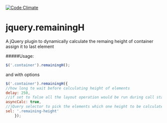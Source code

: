 [![Code Climate](https://codeclimate.com/github/vjsrinath/jquery.remainingH/badges/gpa.svg)](https://codeclimate.com/github/vjsrinath/jquery.remainingH)

jquery.remainingH
=================

A jQuery plugin to dynamically calculate the remaing height of container assign it to last element


#####Usage:
```javascript
$('.container').remainingH();
```

and with options
```javascript
$('.container').remainingH({
//how long to wait before calculating height of elements
delay: 250, 
//if set to false all the layout operation would be run during call stack itself
asyncCalc: true, 
//jQuery selector to pick the elements which one height to be calculated based on its parent and previous siblings
sel: '.remaining-height' 
    });
```
